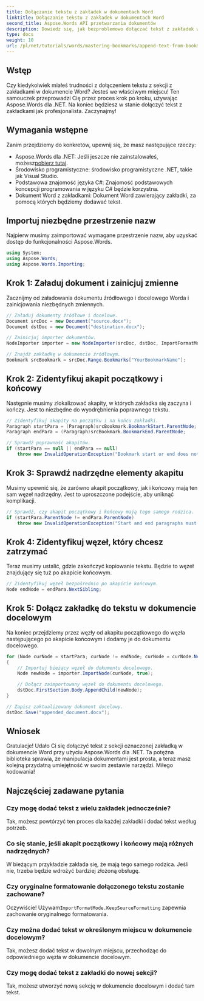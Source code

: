 ```yaml
---
title: Dołączanie tekstu z zakładek w dokumentach Word
linktitle: Dołączanie tekstu z zakładek w dokumentach Word
second_title: Aspose.Words API przetwarzania dokumentów
description: Dowiedz się, jak bezproblemowo dołączać tekst z zakładek w dokumencie Word za pomocą Aspose.Words dla .NET. Ten samouczek krok po kroku.
type: docs
weight: 10
url: /pl/net/tutorials/words/mastering-bookmarks/append-text-from-bookmarked-sections/
---
```

## Wstęp

Czy kiedykolwiek miałeś trudności z dołączeniem tekstu z sekcji z zakładkami w dokumencie Word? Jesteś we właściwym miejscu! Ten samouczek przeprowadzi Cię przez proces krok po kroku, używając Aspose.Words dla .NET. Na koniec będziesz w stanie dołączyć tekst z zakładkami jak profesjonalista. Zaczynajmy!

## Wymagania wstępne

Zanim przejdziemy do konkretów, upewnij się, że masz następujące rzeczy:

-  Aspose.Words dla .NET: Jeśli jeszcze nie zainstalowałeś, możesz[pobierz tutaj](https://releases.aspose.com/words/net/).
- Środowisko programistyczne: środowisko programistyczne .NET, takie jak Visual Studio.
- Podstawowa znajomość języka C#: Znajomość podstawowych koncepcji programowania w języku C# będzie korzystna.
- Dokument Word z zakładkami: Dokument Word zawierający zakładki, za pomocą których będziemy dodawać tekst.

## Importuj niezbędne przestrzenie nazw

Najpierw musimy zaimportować wymagane przestrzenie nazw, aby uzyskać dostęp do funkcjonalności Aspose.Words.

```csharp
using System;
using Aspose.Words;
using Aspose.Words.Importing;
```

## Krok 1: Załaduj dokument i zainicjuj zmienne

Zacznijmy od załadowania dokumentu źródłowego i docelowego Worda i zainicjowania niezbędnych zmiennych.

```csharp
// Załaduj dokumenty źródłowe i docelowe.
Document srcDoc = new Document("source.docx");
Document dstDoc = new Document("destination.docx");

// Zainicjuj importer dokumentów.
NodeImporter importer = new NodeImporter(srcDoc, dstDoc, ImportFormatMode.KeepSourceFormatting);

// Znajdź zakładkę w dokumencie źródłowym.
Bookmark srcBookmark = srcDoc.Range.Bookmarks["YourBookmarkName"];
```

## Krok 2: Zidentyfikuj akapit początkowy i końcowy

Następnie musimy zlokalizować akapity, w których zakładka się zaczyna i kończy. Jest to niezbędne do wyodrębnienia poprawnego tekstu.

```csharp
// Zidentyfikuj akapity na początku i na końcu zakładki.
Paragraph startPara = (Paragraph)srcBookmark.BookmarkStart.ParentNode;
Paragraph endPara = (Paragraph)srcBookmark.BookmarkEnd.ParentNode;

// Sprawdź poprawność akapitów.
if (startPara == null || endPara == null)
    throw new InvalidOperationException("Bookmark start or end does not have a valid paragraph parent.");
```

## Krok 3: Sprawdź nadrzędne elementy akapitu

Musimy upewnić się, że zarówno akapit początkowy, jak i końcowy mają ten sam węzeł nadrzędny. Jest to uproszczone podejście, aby uniknąć komplikacji.

```csharp
// Sprawdź, czy akapit początkowy i końcowy mają tego samego rodzica.
if (startPara.ParentNode != endPara.ParentNode)
    throw new InvalidOperationException("Start and end paragraphs must have the same parent.");
```

## Krok 4: Zidentyfikuj węzeł, który chcesz zatrzymać

Teraz musimy ustalić, gdzie zakończyć kopiowanie tekstu. Będzie to węzeł znajdujący się tuż po akapicie końcowym.

```csharp
// Zidentyfikuj węzeł bezpośrednio po akapicie końcowym.
Node endNode = endPara.NextSibling;
```

## Krok 5: Dołącz zakładkę do tekstu w dokumencie docelowym

Na koniec przejdziemy przez węzły od akapitu początkowego do węzła następującego po akapicie końcowym i dodamy je do dokumentu docelowego.

```csharp
for (Node curNode = startPara; curNode != endNode; curNode = curNode.NextSibling)
{
    // Importuj bieżący węzeł do dokumentu docelowego.
    Node newNode = importer.ImportNode(curNode, true);

    // Dołącz zaimportowany węzeł do dokumentu docelowego.
    dstDoc.FirstSection.Body.AppendChild(newNode);
}

// Zapisz zaktualizowany dokument docelowy.
dstDoc.Save("appended_document.docx");
```

## Wniosek

Gratulacje! Udało Ci się dołączyć tekst z sekcji oznaczonej zakładką w dokumencie Word przy użyciu Aspose.Words dla .NET. Ta potężna biblioteka sprawia, że manipulacja dokumentami jest prosta, a teraz masz kolejną przydatną umiejętność w swoim zestawie narzędzi. Miłego kodowania!

## Najczęściej zadawane pytania

### Czy mogę dodać tekst z wielu zakładek jednocześnie?
Tak, możesz powtórzyć ten proces dla każdej zakładki i dodać tekst według potrzeb.

### Co się stanie, jeśli akapit początkowy i końcowy mają różnych nadrzędnych?
W bieżącym przykładzie zakłada się, że mają tego samego rodzica. Jeśli nie, trzeba będzie wdrożyć bardziej złożoną obsługę.

### Czy oryginalne formatowanie dołączonego tekstu zostanie zachowane?
 Oczywiście! Używam`ImportFormatMode.KeepSourceFormatting` zapewnia zachowanie oryginalnego formatowania.

### Czy można dodać tekst w określonym miejscu w dokumencie docelowym?
Tak, możesz dodać tekst w dowolnym miejscu, przechodząc do odpowiedniego węzła w dokumencie docelowym.

### Czy mogę dodać tekst z zakładki do nowej sekcji?
Tak, możesz utworzyć nową sekcję w dokumencie docelowym i dodać tam tekst.